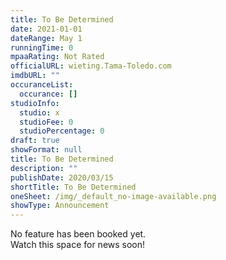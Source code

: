 ```yaml
---
title: To Be Determined
date: 2021-01-01
dateRange: May 1
runningTime: 0
mpaaRating: Not Rated
officialURL: wieting.Tama-Toledo.com
imdbURL: ""
occuranceList:
  occurance: []
studioInfo:
  studio: x
  studioFee: 0
  studioPercentage: 0
draft: true
showFormat: null
title: To Be Determined
description: ""
publishDate: 2020/03/15
shortTitle: To Be Determined
oneSheet: /img/_default_no-image-available.png
showType: Announcement
---
```

No feature has been booked yet.   
Watch this space for news soon!
